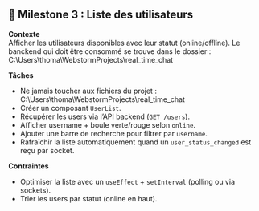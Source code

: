 ## 🎯 Milestone 3 : Liste des utilisateurs
**Contexte**  
Afficher les utilisateurs disponibles avec leur statut (online/offline).
Le banckend qui doit être consommé se trouve dans le dossier : C:\Users\thoma\WebstormProjects\real_time_chat

**Tâches**
- Ne jamais toucher aux fichiers du projet : C:\Users\thoma\WebstormProjects\real_time_chat
- Créer un composant `UserList`.
- Récupérer les users via l’API backend (`GET /users`).
- Afficher username + boule verte/rouge selon `online`.
- Ajouter une barre de recherche pour filtrer par `username`.
- Rafraîchir la liste automatiquement quand un `user_status_changed` est reçu par socket.

**Contraintes**
- Optimiser la liste avec un `useEffect` + `setInterval` (polling ou via sockets).
- Trier les users par statut (online en haut).